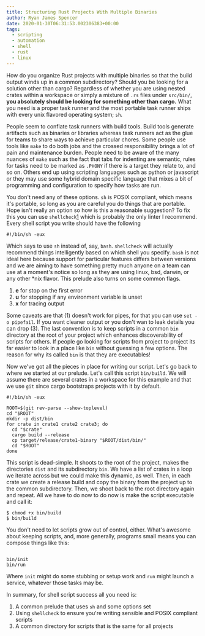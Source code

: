 ```yaml
---
title: Structuring Rust Projects With Multiple Binaries
author: Ryan James Spencer
date: 2020-01-30T06:31:53.002306383+00:00
tags:
  - scripting
  - automation
  - shell
  - rust
  - linux
---
```


How do you organize Rust projects with multiple binaries so that the build
output winds up in a common subdirectory? Should you be looking for a solution
other than cargo? Regardless of whether you are using nested crates within a
workspace or simply a mixture of `.rs` files under `src/bin/`, **you absolutely
should be looking for something other than cargo.** What you need is a proper
task runner and the most portable task runner ships with every unix
flavored operating system; `sh`.

People seem to conflate task runners with build tools. Build tools generate
artifacts such as binaries or libraries whereas task runners act as the glue for
teams to share ways to achieve particular chores. Some people use tools like
`make` to do both jobs and the crossed responsibility brings a lot of pain and
maintenance burden. People need to be aware of the many nuances of `make` such
as the fact that tabs for indenting are semantic, rules for tasks need to be
marked as `.PHONY` if there is a target they relate to, and so on. Others end up
using scripting languages such as python or javascript or they may use some
hybrid domain specific language that mixes a bit of programming and
configuration to specify how tasks are run.

You don't need any of these options. `sh` is POSIX compliant, which means it's
portable, so long as you are careful you do things that are portable. Hope isn't
really an option so how is this a reasonable suggestion? To fix this you can use
`shellcheck`[1] which is probably the only linter I recommend. Every shell
script you write should have the following

```
#!/bin/sh -eux
```

Which says to use `sh` instead of, say, `bash`. `shellcheck` will actually
recommend things intelligently based on which shell you specify. `bash` is not
ideal here because support for particular features differs between versions and
we are aiming to have something pretty much anyone on a team can use at a
moment's notice so long as they are using linux, bsd, darwin, or any other *nix
flavor. This prelude also turns on some common flags.

1. **e** for stop on the first error
2. **u** for stopping if any environment variable is unset
3. **x** for tracing output

Some caveats are that (1) doesn't work for pipes, for that you can use `set -o
pipefail`. If you want cleaner output or you don't wan to leak details you can
drop (3). The last convention is to keep scripts in a common `bin` directory at
the root of your project which enhances discoverability of scripts for others.
If people go looking for scripts from project to project its far easier to look
in a place like `bin` without guessing a few options. The reason for why its
called `bin` is that they are executables!

Now we've got all the pieces in place for writing our script. Let's go back to
where we started at our prelude. Let's call this script `bin/build`. We will
assume there are several crates in a workspace for this example and that we use
`git` since cargo bootstraps projects with it by default.

```
#!/bin/sh -eux

ROOT=$(git rev-parse --show-toplevel)
cd "$ROOT"
mkdir -p dist/bin
for crate in crate1 crate2 crate3; do
  cd "$crate"
  cargo build --release
  cp target/release/crate1-binary "$ROOT/dist/bin/"
  cd "$ROOT"
done
```

This script is dead-simple. It shoots to the root of the project, makes the
directories `dist` and its subdirectory `bin`. We have a list of crates in a
loop we iterate across but we could make this dynamic, as well. Then, in each
crate we create a release build and copy the binary from the project up to the
common subdirectory. Then, we shoot back to the root directory again and repeat.
All we have to do now to do now is make the script executable and call it:

```
$ chmod +x bin/build
$ bin/build
```

You don't need to let scripts grow out of control, either. What's awesome about
keeping scripts, and, more generally, programs small means you can compose
things like this:

```

bin/init
bin/run
```

Where `init` might do some stubbing or setup work and `run` might launch a
service, whatever those tasks may be.

In summary, for shell script success all you need is:

1. A common prelude that uses `sh` and some options set
2. Using `shellcheck` to ensure you're writing sensible and POSIX compliant scripts
3. A common directory for scripts that is the same for all projects

[1]: https://github.com/koalaman/shellcheck
